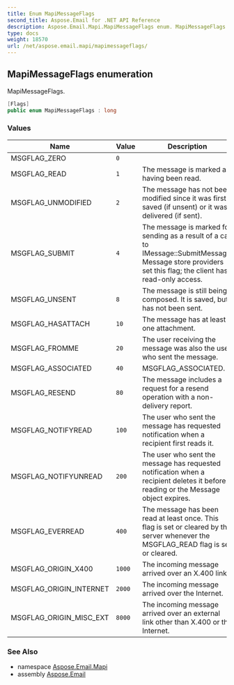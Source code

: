 ```yaml
---
title: Enum MapiMessageFlags
second_title: Aspose.Email for .NET API Reference
description: Aspose.Email.Mapi.MapiMessageFlags enum. MapiMessageFlags
type: docs
weight: 18570
url: /net/aspose.email.mapi/mapimessageflags/
---
```

## MapiMessageFlags enumeration

MapiMessageFlags.

```csharp
[Flags]
public enum MapiMessageFlags : long
```

### Values

| Name | Value | Description |
| --- | --- | --- |
| MSGFLAG_ZERO | `0` |  |
| MSGFLAG_READ | `1` | The message is marked as having been read. |
| MSGFLAG_UNMODIFIED | `2` | The message has not been modified since it was first saved (if unsent) or it was delivered (if sent). |
| MSGFLAG_SUBMIT | `4` | The message is marked for sending as a result of a call to IMessage::SubmitMessage. Message store providers set this flag; the client has read-only access. |
| MSGFLAG_UNSENT | `8` | The message is still being composed. It is saved, but has not been sent. |
| MSGFLAG_HASATTACH | `10` | The message has at least one attachment. |
| MSGFLAG_FROMME | `20` | The user receiving the message was also the user who sent the message. |
| MSGFLAG_ASSOCIATED | `40` | MSGFLAG_ASSOCIATED. |
| MSGFLAG_RESEND | `80` | The message includes a request for a resend operation with a non-delivery report. |
| MSGFLAG_NOTIFYREAD | `100` | The user who sent the message has requested notification when a recipient first reads it. |
| MSGFLAG_NOTIFYUNREAD | `200` | The user who sent the message has requested notification when a recipient deletes it before reading or the Message object expires. |
| MSGFLAG_EVERREAD | `400` | The message has been read at least once. This flag is set or cleared by the server whenever the MSGFLAG_READ flag is set or cleared. |
| MSGFLAG_ORIGIN_X400 | `1000` | The incoming message arrived over an X.400 link. |
| MSGFLAG_ORIGIN_INTERNET | `2000` | The incoming message arrived over the Internet. |
| MSGFLAG_ORIGIN_MISC_EXT | `8000` | The incoming message arrived over an external link other than X.400 or the Internet. |

### See Also

* namespace [Aspose.Email.Mapi](../../aspose.email.mapi/)
* assembly [Aspose.Email](../../)


